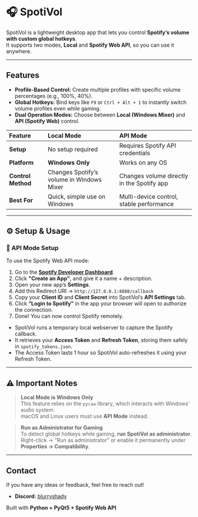 # 🎧 SpotiVol  

SpotiVol is a lightweight desktop app that lets you control **Spotify’s volume with custom global hotkeys**.  
It supports two modes, **Local** and **Spotify Web API**, so you can use it anywhere.

---

## Features

- **Profile-Based Control:** Create multiple profiles with specific volume percentages (e.g., 100%, 40%).  
- **Global Hotkeys:** Bind keys like `F9` or `Ctrl + Alt + 1` to instantly switch volume profiles even while gaming.  
- **Dual Operation Modes:** Choose between **Local (Windows Mixer)** and **API (Spotify Web)** control.

| Feature | Local Mode | API Mode                                   |
| :--- | :--- |:-------------------------------------------|
| **Setup** | No setup required | Requires Spotify API credentials           |
| **Platform** |  **Windows Only** | Works on any OS                            |
| **Control Method** | Changes Spotify’s volume in Windows Mixer | Changes volume directly in the Spotify app |
| **Best For** | Quick, simple use on Windows | Multi-device control, stable performance   |

---

## ⚙️ Setup & Usage

### 🎵 API Mode Setup

To use the Spotify Web API mode:

1. Go to the **[Spotify Developer Dashboard](https://developer.spotify.com/dashboard)**.  
2. Click **"Create an App"**, and give it a name + description.  
3. Open your new app’s **Settings**.  
4. Add this Redirect URI → `http://127.0.0.1:8888/callback`  
5. Copy your **Client ID** and **Client Secret** into SpotiVol’s **API Settings** tab.  
6. Click **“Login to Spotify”** in the app your browser will open to authorize the connection.  
7. Done! You can now control Spotify remotely.


  - SpotiVol runs a temporary local webserver to capture the Spotify callback.  
  - It retrieves your **Access Token** and **Refresh Token**, storing them safely in `spotify_tokens.json`.  
  - The Access Token lasts 1 hour so SpotiVol auto-refreshes it using your Refresh Token.  
</details>

---

## ⚠️ Important Notes

> **Local Mode is Windows Only**  
> This feature relies on the `pycaw` library, which interacts with Windows’ audio system.  
> macOS and Linux users must use **API Mode** instead.

> **Run as Administrator for Gaming**  
> To detect global hotkeys while gaming, **run SpotiVol as administrator**.  
> Right-click → “Run as administrator” or enable it permanently under **Properties → Compatibility**.

---

## Contact

If you have any ideas or feedback, feel free to reach out!

- **Discord:** [blurryshady](#)



Built with **Python + PyQt5 + Spotify Web API**

